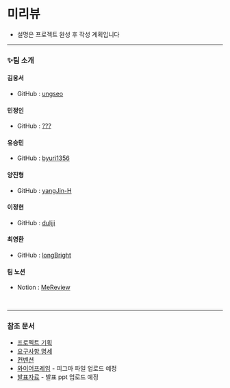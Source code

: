 # 미리뷰

 - 설명은 프로젝트 완성 후 작성 계획입니다

---

### ✨팀 소개
#### 김웅서
- GitHub : [ungseo](https://github.com/ungseo)
#### 민정인
- GitHub : [???](https://github.com/ungseo)
#### 유승민
- GitHub : [byuri1356](https://github.com/byuri1356)
#### 양진형
- GitHub : [yangJin-H](https://github.com/yangJin-H)
#### 이정현
- GitHub : [duljji](https://github.com/duljji)
#### 최영환
- GitHub : [longBright](https://github.com/longBright)
#### 팀 노션
- Notion : [MeReview](https://github.com/ungseo)
  
<br>

---


### 참조 문서

 - [프로젝트 기획](./mereview-docs/ProjectPlan.md)
 - [요구사항 명세](./mereview-docs/Requirement.md)
 - [컨벤션](./mereview-docs/Convention.md)
 - [와이어프레임]() - 피그마 파일 업로드 예정
 - [발표자료]() - 발표 ppt 업로드 예정

